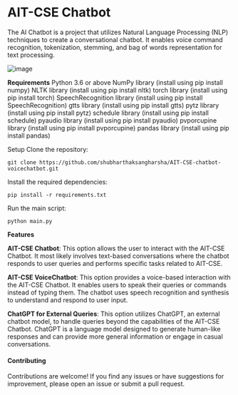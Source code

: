 # AIT-CSE Chatbot

The AI Chatbot is a project that utilizes Natural Language Processing (NLP) techniques to create a conversational chatbot. It enables voice command recognition, tokenization, stemming, and bag of words representation for text processing.

![image](https://github.com/shubharthaksangharsha/AIT-CSE-chatbot-voicechatbot/assets/76090666/ee14fbe8-2ab1-4b59-976e-77d0c5575072)


**Requirements**
Python 3.6 or above
NumPy library (install using pip install numpy)
NLTK library (install using pip install nltk)
torch library (install using pip install torch)
SpeechRecognition library (install using pip install SpeechRecognition)
gtts library (install using pip install gtts)
pytz library (install using pip install pytz)
schedule library (install using pip install schedule)
pyaudio library (install using pip install pyaudio)
pvporcupine library (install using pip install pvporcupine)
pandas library (install using pip install pandas)

Setup
Clone the repository:

```
git clone https://github.com/shubharthaksangharsha/AIT-CSE-chatbot-voicechatbot.git
```
Install the required dependencies:
```
pip install -r requirements.txt
```
Run the main script:
```
python main.py

```

**Features**

**AIT-CSE Chatbot**: This option allows the user to interact with the AIT-CSE Chatbot. It most likely involves text-based conversations where the chatbot responds to user queries and performs specific tasks related to AIT-CSE.

**AIT-CSE VoiceChatbot**: This option provides a voice-based interaction with the AIT-CSE Chatbot. It enables users to speak their queries or commands instead of typing them. The chatbot uses speech recognition and synthesis to understand and respond to user input.

**ChatGPT for External Queries**: This option utilizes ChatGPT, an external chatbot model, to handle queries beyond the capabilities of the AIT-CSE Chatbot. ChatGPT is a language model designed to generate human-like responses and can provide more general information or engage in casual conversations.


#### Contributing
Contributions are welcome! If you find any issues or have suggestions for improvement, please open an issue or submit a pull request.
